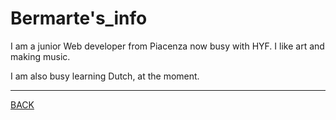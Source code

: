 # Bermarte's_info

I am a junior Web developer from Piacenza now busy with HYF. I like art and making music.

I am also busy learning Dutch, at the moment.

---
[BACK](README.md#basic_branching_workflow)